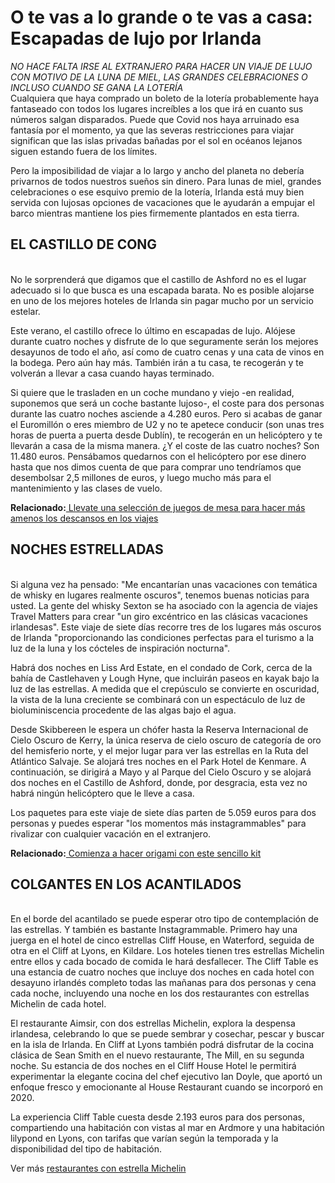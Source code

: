 
<h1>O te vas a lo grande o te vas a casa: Escapadas de lujo por Irlanda</h1>

<i>NO HACE FALTA IRSE AL EXTRANJERO PARA HACER UN VIAJE DE LUJO CON MOTIVO DE LA LUNA DE MIEL, LAS GRANDES CELEBRACIONES O INCLUSO CUANDO SE GANA LA LOTERÍA </i>
<br>
Cualquiera que haya comprado un boleto de la lotería probablemente haya fantaseado con todos los lugares increíbles a los que irá en cuanto sus números salgan disparados. Puede que Covid nos haya arruinado esa fantasía por el momento, ya que las severas restricciones para viajar significan que las islas privadas bañadas por el sol en océanos lejanos siguen estando fuera de los límites.

Pero la imposibilidad de viajar a lo largo y ancho del planeta no debería privarnos de todos nuestros sueños sin dinero. Para lunas de miel, grandes celebraciones o ese esquivo premio de la lotería, Irlanda está muy bien servida con lujosas opciones de vacaciones que le ayudarán a empujar el barco mientras mantiene los pies firmemente plantados en esta tierra.

<h2>EL CASTILLO DE CONG</h2>
<br>
No le sorprenderá que digamos que el castillo de Ashford no es el lugar adecuado si lo que busca es una escapada barata. No es posible alojarse en uno de los mejores hoteles de Irlanda sin pagar mucho por un servicio estelar.

Este verano, el castillo ofrece lo último en escapadas de lujo. Alójese durante cuatro noches y disfrute de lo que seguramente serán los mejores desayunos de todo el año, así como de cuatro cenas y una cata de vinos en la bodega. Pero aún hay más. También irán a tu casa, te recogerán y te volverán a llevar a casa cuando hayas terminado.

Si quiere que le trasladen en un coche mundano y viejo -en realidad, suponemos que será un coche bastante lujoso-, el coste para dos personas durante las cuatro noches asciende a 4.280 euros. Pero si acabas de ganar el Euromillón o eres miembro de U2 y no te apetece conducir (son unas tres horas de puerta a puerta desde Dublín), te recogerán en un helicóptero y te llevarán a casa de la misma manera. ¿Y el coste de las cuatro noches? Son 11.480 euros. Pensábamos quedarnos con el helicóptero por ese dinero hasta que nos dimos cuenta de que para comprar uno tendríamos que desembolsar 2,5 millones de euros, y luego mucho más para el mantenimiento y las clases de vuelo.

<strong>Relacionado:</strong><a href="https://meaburroeninternet.com/juegos-de-mesa/"> Llevate una selección de juegos de mesa para hacer más amenos los descansos en los viajes</a>

<h2>NOCHES ESTRELLADAS</h2>
<br>
Si alguna vez ha pensado: "Me encantarían unas vacaciones con temática de whisky en lugares realmente oscuros", tenemos buenas noticias para usted. La gente del whisky Sexton se ha asociado con la agencia de viajes Travel Matters para crear "un giro excéntrico en las clásicas vacaciones irlandesas". Este viaje de siete días recorre tres de los lugares más oscuros de Irlanda "proporcionando las condiciones perfectas para el turismo a la luz de la luna y los cócteles de inspiración nocturna".

Habrá dos noches en Liss Ard Estate, en el condado de Cork, cerca de la bahía de Castlehaven y Lough Hyne, que incluirán paseos en kayak bajo la luz de las estrellas. A medida que el crepúsculo se convierte en oscuridad, la vista de la luna creciente se combinará con un espectáculo de luz de bioluminiscencia procedente de las algas bajo el agua.


Desde Skibbereen le espera un chófer hasta la Reserva Internacional de Cielo Oscuro de Kerry, la única reserva de cielo oscuro de categoría de oro del hemisferio norte, y el mejor lugar para ver las estrellas en la Ruta del Atlántico Salvaje. Se alojará tres noches en el Park Hotel de Kenmare. A continuación, se dirigirá a Mayo y al Parque del Cielo Oscuro y se alojará dos noches en el Castillo de Ashford, donde, por desgracia, esta vez no habrá ningún helicóptero que le lleve a casa.

Los paquetes para este viaje de siete días parten de 5.059 euros para dos personas y puedes esperar "los momentos más instagrammables" para rivalizar con cualquier vacación en el extranjero.

<strong>Relacionado:</strong><a href="https://manualidades.im/kit-origami.html"> Comienza a hacer origami con este sencillo kit</a>

<h2>COLGANTES EN LOS ACANTILADOS</h2>
<br>
En el borde del acantilado se puede esperar otro tipo de contemplación de las estrellas. Y también es bastante Instagrammable. Primero hay una juerga en el hotel de cinco estrellas Cliff House, en Waterford, seguida de otra en el Cliff at Lyons, en Kildare. Los hoteles tienen tres estrellas Michelin entre ellos y cada bocado de comida le hará desfallecer. The Cliff Table es una estancia de cuatro noches que incluye dos noches en cada hotel con desayuno irlandés completo todas las mañanas para dos personas y cena cada noche, incluyendo una noche en los dos restaurantes con estrellas Michelin de cada hotel.

El restaurante Aimsir, con dos estrellas Michelin, explora la despensa irlandesa, celebrando lo que se puede sembrar y cosechar, pescar y buscar en la isla de Irlanda. En Cliff at Lyons también podrá disfrutar de la cocina clásica de Sean Smith en el nuevo restaurante, The Mill, en su segunda noche. Su estancia de dos noches en el Cliff House Hotel le permitirá experimentar la elegante cocina del chef ejecutivo Ian Doyle, que aportó un enfoque fresco y emocionante al House Restaurant cuando se incorporó en 2020.

La experiencia Cliff Table cuesta desde 2.193 euros para dos personas, compartiendo una habitación con vistas al mar en Ardmore y una habitación lilypond en Lyons, con tarifas que varían según la temporada y la disponibilidad del tipo de habitación.

Ver más <a href="https://guide.michelin.com/es/es/restaurantes/2-estrellas-michelin">restaurantes con estrella Michelin</a>

